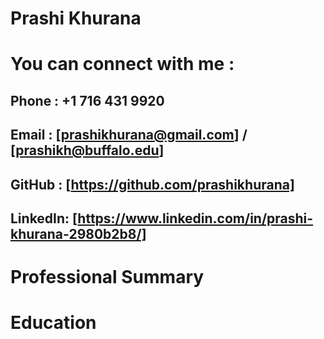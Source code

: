 # Prashi Khurana 

# You can connect with me :

## Phone : +1 716 431 9920 
## Email : [prashikhurana@gmail.com] / [prashikh@buffalo.edu] 
## GitHub : [https://github.com/prashikhurana]
## LinkedIn: [https://www.linkedin.com/in/prashi-khurana-2980b2b8/]

# Professional Summary 

# Education
